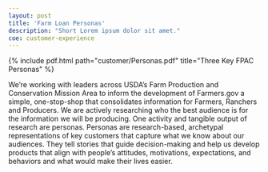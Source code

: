 ```yaml
---
layout: post
title: 'Farm Loan Personas'
description: "Short Lorem ipsum dolor sit amet."
coe: customer-experience
---
```


{% include pdf.html path="customer/Personas.pdf" title="Three Key FPAC Personas" %}

We’re working with leaders across USDA’s Farm Production and Conservation Mission Area to inform the development of Farmers.gov a simple, one-stop-shop that consolidates information for Farmers, Ranchers and Producers.  We are actively researching who the best audience is for the information we will be producing.  One activity and tangible output of research are personas.  Personas are research-based, archetypal representations of key customers that capture what we know about our audiences. They tell stories that guide decision-making and help us develop products that align with people’s attitudes, motivations, expectations, and behaviors and what would make their lives easier.
